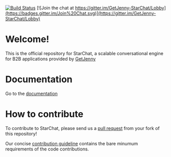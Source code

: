 [![Build Status](https://travis-ci.org/GetJenny/starchat.png)](https://travis-ci.org/GetJenny/starchat)
[![Join the chat at https://gitter.im/GetJenny-StarChat/Lobby](https://badges.gitter.im/Join%20Chat.svg)](https://gitter.im/GetJenny-StarChat/Lobby)

# Welcome!

This is the official repository for StarChat, a scalable conversational engine for B2B applications provided by [GetJenny](https://getjenny.com)

# Documentation

Go to the [documentation](https://getjenny.github.io/starchat-doc/)

# How to contribute

To contribute to StarChat, please send us a [pull request](https://help.github.com/articles/using-pull-requests/#fork--pull) 
from your fork of this repository!

Our concise [contribution guideline](https://github.com/GetJenny/starchat/blob/master/CONTRIBUTING.md) contains the bare
minumum requirements of the code contributions.

